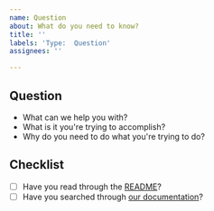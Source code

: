 ```yaml
---
name: Question
about: What do you need to know?
title: ''
labels: 'Type:  Question'
assignees: ''

---
```


## Question
* What can we help you with?
* What is it you're trying to accomplish?
* Why do you need to do what you're trying to do?

## Checklist
* [ ] Have you read through the [README](README.md)?
* [ ] Have you searched through [our documentation](https://reverse_argparse.readthedocs.io)?
